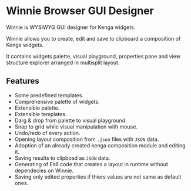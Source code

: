 # Winnie Browser GUI Designer
Winnie is WYSIWYG GUI designer for Kenga widgets.

Winnie allows you to create, edit and save to clipboard a composition of Kenga widgets.

It contains widgets palette, visual playground, properties pane and view structure explorer arranged in multisplit layout.

## Features
* Some predefined templates.
* Comprehensive palette of widgets.
* Extensible palette.
* Extensible templates.
* Darg & drop from palette to visual playground.
* Snap to grid while visual manipulation with mouse.
* Undo/redo of every action.
* Opening layout composition from `.json` files with `JSON` data.
* Adoption of an already created kenga composition module and editing it.
* Saving results to clipboad as `JSON` data.
* Generating of Es6 code that creates a layout in runtime without dependecies on Winnie.
* Saving only edited properties if thiers values are not same as default ones.

